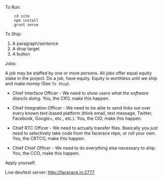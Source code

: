 To Run:
```
    cd site
    npm install
    grunt serve
```

To Ship:

1. A paragraph/sentence
2. A drop target
3. A button


Jobs:

A job may be staffed by one or more persons. All jobs offer equal equity stake in the project. Do a job, have equity. Equity is worthless until we ship and make money (See `To Ship`).

* Chief Interface Officer - We need to show users *what the software does/is doing*. You, the CIfO, make this happen.

* Chief Integration Officer - We need to be able to send links out over every known text-based platform (think email, text message, Twitter, Facebook, Google+, etc., etc.). You, the CIO, make this happen.

* Chief RTC Officer - We need to actually transfer files. Basically you just need to selectively take code from the facerace repo, or roll your own. You, the CRTCO, make this happen.

* Chief Chief Officer - We need to do everything else necessary to ship. You, the CCO, make this happen.


Apply yourself.




Live dev/test server: http://facerace.in:2777